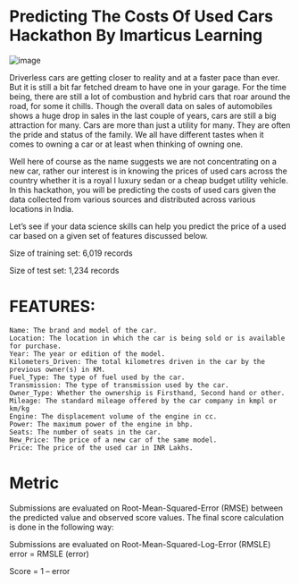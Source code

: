 # Predicting The Costs Of Used Cars Hackathon By Imarticus Learning

![image](https://user-images.githubusercontent.com/37707687/61587289-09919480-aba5-11e9-9b79-015a310f40b9.png)

Driverless cars are getting closer to reality and at a faster pace than ever. But it is still a bit far fetched dream to have one in your garage. For the time being, there are still a lot of combustion and hybrid cars that roar around the road, for some it chills. Though the overall data on sales of automobiles shows a huge drop in sales in the last couple of years, cars are still a big attraction for many. Cars are more than just a utility for many. They are often the pride and status of the family. We all have different tastes when it comes to owning a car or at least when thinking of owning one.

Well here of course as the name suggests we are not concentrating on a new car, rather our interest is in knowing the prices of used cars across the country whether it is a royal l luxury sedan or a cheap budget utility vehicle. In this hackathon, you will be predicting the costs of used cars given the data collected from various sources and distributed across various locations in India.

Let’s see if your data science skills can help you predict the price of a used car based on a given set of features discussed below.

Size of training set: 6,019 records

Size of test set: 1,234 records

# FEATURES:
    Name: The brand and model of the car.
    Location: The location in which the car is being sold or is available for purchase.
    Year: The year or edition of the model.
    Kilometers_Driven: The total kilometres driven in the car by the previous owner(s) in KM.
    Fuel_Type: The type of fuel used by the car.
    Transmission: The type of transmission used by the car.
    Owner_Type: Whether the ownership is Firsthand, Second hand or other.
    Mileage: The standard mileage offered by the car company in kmpl or km/kg
    Engine: The displacement volume of the engine in cc.
    Power: The maximum power of the engine in bhp.
    Seats: The number of seats in the car.
    New_Price: The price of a new car of the same model.
    Price: The price of the used car in INR Lakhs.

# Metric
Submissions are evaluated on Root-Mean-Squared-Error (RMSE) between the predicted value and observed score values. The final score calculation is done in the following way:

Submissions are evaluated on Root-Mean-Squared-Log-Error (RMSLE) error = RMSLE (error)

Score = 1 – error
